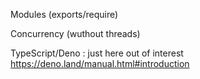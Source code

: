 Modules
(exports/require)

Concurrency
(wuthout threads)


TypeScript/Deno : just here out of interest
https://deno.land/manual.html#introduction
